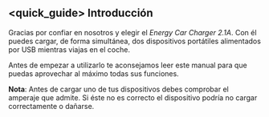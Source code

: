 ## <quick_guide> Introducción

Gracias por confiar en nosotros y elegir el *Energy Car Charger 2.1A*. Con él puedes cargar, de forma simultánea, dos dispositivos portátiles alimentados por USB mientras viajas en el coche.

Antes de empezar a utilizarlo te aconsejamos leer este manual para que puedas aprovechar al máximo todas sus funciones. 

**Nota**: Antes de cargar uno de tus dispositivos debes comprobar el amperaje que admite. Si éste no es correcto el dispositivo podría no cargar correctamente o dañarse.
